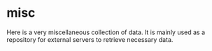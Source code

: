 # misc

Here is a very miscellaneous collection of data. It is mainly used as a repository for external servers to retrieve necessary data.
